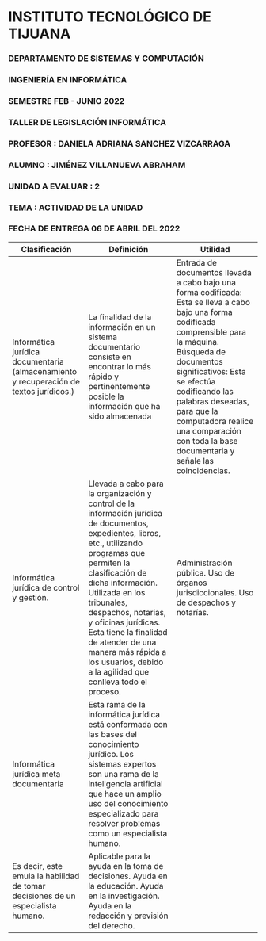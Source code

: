 # INSTITUTO TECNOLÓGICO DE TIJUANA
### DEPARTAMENTO DE SISTEMAS Y COMPUTACIÓN
### INGENIERÍA EN INFORMÁTICA
### SEMESTRE FEB - JUNIO 2022
### TALLER DE LEGISLACIÓN INFORMÁTICA
### PROFESOR : DANIELA ADRIANA SANCHEZ VIZCARRAGA
### ALUMNO : JIMÉNEZ VILLANUEVA ABRAHAM
### UNIDAD A EVALUAR : 2
### TEMA : ACTIVIDAD DE LA UNIDAD 
### FECHA DE ENTREGA 06 DE ABRIL DEL 2022
|Clasificación| Definición | Utilidad |
|-------------|------------|----------|
|Informática jurídica documentaria (almacenamiento y recuperación de textos jurídicos.)| La finalidad de la información en un sistema documentario consiste en encontrar lo más rápido y pertinentemente posible la información que ha sido almacenada|Entrada de documentos llevada a cabo bajo una forma codificada: Esta se lleva a cabo bajo una forma codificada comprensible para la máquina. Búsqueda de documentos significativos: Esta se efectúa codificando las palabras deseadas, para que la computadora realice una comparación con toda la base documentaria y señale las coincidencias.|
|Informática jurídica de control y gestión.| Llevada a cabo para la organización y control de la información jurídica de documentos, expedientes, libros, etc., utilizando programas que permiten la clasificación de dicha información. Utilizada en los tribunales, despachos, notarias, y oficinas jurídicas. Esta tiene la finalidad de atender de una manera más rápida a los usuarios, debido a la agilidad que conlleva todo el proceso.|Administración pública. Uso de órganos jurisdiccionales. Uso de despachos y notarías.|
|Informática jurídica meta documentaria|Esta rama de la informática jurídica está conformada con las bases del conocimiento jurídico. Los sistemas expertos son una rama de la inteligencia artificial que hace un amplio uso del conocimiento especializado para resolver problemas como un especialista humano. 
Es decir, este emula la habilidad de tomar decisiones de un especialista humano.|Aplicable para la ayuda en la toma de decisiones. Ayuda en la educación. Ayuda en la investigación. Ayuda en la redacción y previsión del derecho.|